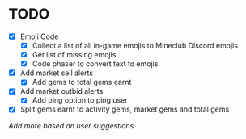 # TODO

- [x] Emoji Code
  - [x] Collect a list of all in-game emojis to Mineclub Discord emojis
  - [x] Get list of missing emojis
  - [x] Code phaser to convert text to emojis
- [x] Add market sell alerts
  - [x] Add gems to total gems earnt
- [x] Add market outbid alerts
  - [x] Add ping option to ping user
- [x] Split gems earnt to activity gems, market gems and total gems

*Add more based on user suggestions*

